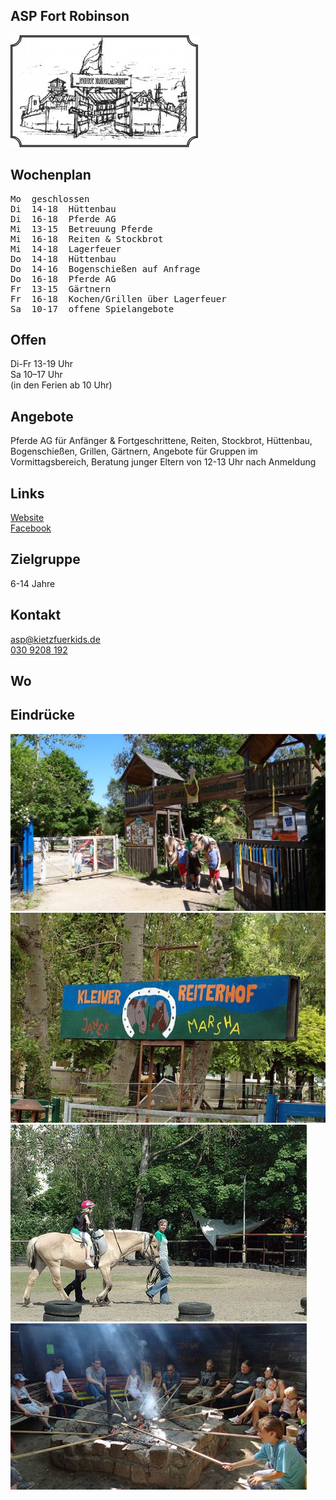 ## ASP Fort Robinson
<img id="topmedia" src="images/Logos/ASP_Fort_Robinson.jpg" />

## Wochenplan
<pre id="weeklyschedule">
Mo  geschlossen
Di  14-18  Hüttenbau
Di  16-18  Pferde AG
Mi  13-15  Betreuung Pferde
Mi  16-18  Reiten & Stockbrot
Mi  14-18  Lagerfeuer
Do  14-18  Hüttenbau
Do  14-16  Bogenschießen auf Anfrage
Do  16-18  Pferde AG
Fr  13-15  Gärtnern
Fr  16-18  Kochen/Grillen über Lagerfeuer
Sa  10-17  offene Spielangebote
</pre>

## Offen
Di-Fr 13-19 Uhr<br>
Sa 10–17 Uhr<br>
(in den Ferien ab 10 Uhr)

## Angebote
<p id="activities">Pferde AG für Anfänger & Fortgeschrittene, Reiten, Stockbrot, Hüttenbau, Bogenschießen, Grillen, Gärtnern, Angebote für Gruppen im Vormittagsbereich, Beratung junger Eltern von 12-13 Uhr nach Anmeldung
</p>

## Links
<a class="external_link" href="http://www.kietzfuerkids.de/fort-robinson/">Website</a><br>
<a class="external_link" href="https://www.facebook.com/pages/Fort-Robinson-ASP/294121017862787">Facebook</a>

## Zielgruppe
6-14 Jahre

## Kontakt
[asp@kietzfuerkids.de](mailto:asp@kietzfuerkids.de)<br>
<a href="tel:+49309208192">030 9208 192</a>

## Wo
<div id="gmap"></div>
<script>window.onload = showMap('Wartiner Str. 79, 13057 Berlin', 0, 'gmap_mini')</script>

## Eindrücke
<div class="mediacontainer">
  <img src="images/ASP_Fort_Robinson/1.jpg" />
  <img src="images/ASP_Fort_Robinson/2.jpg" />
  <img src="images/ASP_Fort_Robinson/3.jpg" />
  <img src="images/ASP_Fort_Robinson/4.jpg" />
</div>
